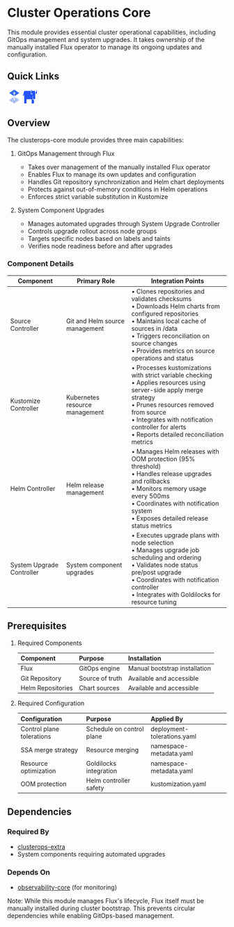 # Cluster Operations Core

This module provides essential cluster operational capabilities, including GitOps management and system upgrades. It takes ownership of the manually installed Flux operator to manage its ongoing updates and configuration.

## Quick Links

<a href="https://fluxcd.io/" target="_blank"><img src="../../../.static/images/logos/fluxcd.png" width="32" height="32" alt="Flux CD"></a> <a href="https://github.com/rancher/system-upgrade-controller" target="_blank"><img src="../../../.static/images/logos/rancher.svg" width="32" height="32" alt="system-upgrade-controller"></a>

## Overview

The clusterops-core module provides three main capabilities:

1. GitOps Management through Flux
   - Takes over management of the manually installed Flux operator
   - Enables Flux to manage its own updates and configuration
   - Handles Git repository synchronization and Helm chart deployments
   - Protects against out-of-memory conditions in Helm operations
   - Enforces strict variable substitution in Kustomize

2. System Component Upgrades
   - Manages automated upgrades through System Upgrade Controller
   - Controls upgrade rollout across node groups
   - Targets specific nodes based on labels and taints
   - Verifies node readiness before and after upgrades

### Component Details

| Component | Primary Role | Integration Points |
|-----------|-------------|-------------------|
| Source Controller | Git and Helm source management | • Clones repositories and validates checksums<br>• Downloads Helm charts from configured repositories<br>• Maintains local cache of sources in /data<br>• Triggers reconciliation on source changes<br>• Provides metrics on source operations and status |
| Kustomize Controller | Kubernetes resource management | • Processes kustomizations with strict variable checking<br>• Applies resources using server-side apply merge strategy<br>• Prunes resources removed from source<br>• Integrates with notification controller for alerts<br>• Reports detailed reconciliation metrics |
| Helm Controller | Helm release management | • Manages Helm releases with OOM protection (95% threshold)<br>• Handles release upgrades and rollbacks<br>• Monitors memory usage every 500ms<br>• Coordinates with notification system<br>• Exposes detailed release status metrics |
| System Upgrade Controller | System component upgrades | • Executes upgrade plans with node selection<br>• Manages upgrade job scheduling and ordering<br>• Validates node status pre/post upgrade<br>• Coordinates with notification controller<br>• Integrates with Goldilocks for resource tuning |

## Prerequisites

1. Required Components

   | Component | Purpose | Installation |
   |-----------|---------|--------------|
   | Flux | GitOps engine | Manual bootstrap installation |
   | Git Repository | Source of truth | Available and accessible |
   | Helm Repositories | Chart sources | Available and accessible |

2. Required Configuration

   | Configuration | Purpose | Applied By |
   |--------------|---------|------------|
   | Control plane tolerations | Schedule on control plane | deployment-tolerations.yaml |
   | SSA merge strategy | Resource merging | namespace-metadata.yaml |
   | Resource optimization | Goldilocks integration | namespace-metadata.yaml |
   | OOM protection | Helm controller safety | kustomization.yaml |

## Dependencies

### Required By

- [clusterops-extra](../clusterops-extra)
- System components requiring automated upgrades

### Depends On

- [observability-core](../observability-core) (for monitoring)

Note: While this module manages Flux's lifecycle, Flux itself must be manually installed during cluster bootstrap. This prevents circular dependencies while enabling GitOps-based management.
